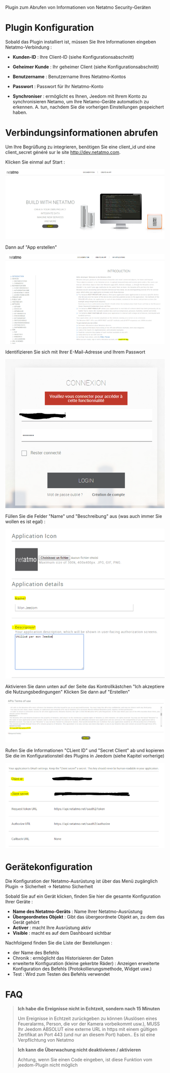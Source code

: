 Plugin zum Abrufen von Informationen von Netatmo Security-Geräten

# Plugin Konfiguration

Sobald das Plugin installiert ist, müssen Sie Ihre Informationen eingeben
Netatmo-Verbindung :

-   **Kunden-ID** : Ihre Client-ID (siehe Konfigurationsabschnitt)

-   **Geheimer Kunde** : Ihr geheimer Client (siehe Konfigurationsabschnitt)

-   **Benutzername** : Benutzername Ihres Netatmo-Kontos

-   **Passwort** : Passwort für Ihr Netatmo-Konto

-   **Synchroniser** : ermöglicht es Ihnen, Jeedom mit Ihrem Konto zu synchronisieren
    Netamo, um Ihre Netamo-Geräte automatisch zu erkennen. A.
    tun, nachdem Sie die vorherigen Einstellungen gespeichert haben.

# Verbindungsinformationen abrufen

Um Ihre Begrüßung zu integrieren, benötigen Sie eine client\_id und eine
client\_secret généré sur le site <http://dev.netatmo.com>.

Klicken Sie einmal auf Start :

![netatmoWelcome10](../images/netatmoWelcome10.png)

Dann auf "App erstellen"

![netatmoWelcome11](../images/netatmoWelcome11.png)

Identifizieren Sie sich mit Ihrer E-Mail-Adresse und Ihrem Passwort

![netatmoWelcome12](../images/netatmoWelcome12.png)

Füllen Sie die Felder "Name" und "Beschreibung" aus (was auch immer Sie wollen
es ist egal) :

![netatmoWelcome13](../images/netatmoWelcome13.png)

Aktivieren Sie dann unten auf der Seite das Kontrollkästchen "Ich akzeptiere die Nutzungsbedingungen"
Klicken Sie dann auf "Erstellen"

![netatmoWelcome14](../images/netatmoWelcome14.png)

Rufen Sie die Informationen "CLient ID" und "Secret Client" ab und kopieren Sie die
im Konfigurationsteil des Plugins in Jeedom (siehe Kapitel
vorherige)

![netatmoWelcome15](../images/netatmoWelcome15.png)

# Gerätekonfiguration

Die Konfiguration der Netatmo-Ausrüstung ist über das Menü zugänglich
Plugin -> Sicherheit -> Netatmo Sicherheit

Sobald Sie auf ein Gerät klicken, finden Sie hier die gesamte Konfiguration Ihrer Geräte :

-   **Name des Netatmo-Geräts** : Name Ihrer Netatmo-Ausrüstung
-   **Übergeordnetes Objekt** : Gibt das übergeordnete Objekt an, zu dem das Gerät gehört
-   **Activer** : macht Ihre Ausrüstung aktiv
-   **Visible** : macht es auf dem Dashboard sichtbar

Nachfolgend finden Sie die Liste der Bestellungen :

-   der Name des Befehls
-   Chronik : ermöglicht das Historisieren der Daten
-   erweiterte Konfiguration (kleine gekerbte Räder) : Anzeigen
    erweiterte Konfiguration des Befehls (Protokollierungsmethode, Widget usw.)
-   Test : Wird zum Testen des Befehls verwendet

# FAQ

>**Ich habe die Ereignisse nicht in Echtzeit, sondern nach 15 Minuten**
>
>Um Ereignisse in Echtzeit zurückgeben zu können (Auslösen eines Feueralarms, Person, die vor der Kamera vorbeikommt usw.), MUSS Ihr Jeedom ABSOLUT eine externe URL in https mit einem gültigen Zertifikat an Port 443 (und nur an diesem Port) haben.. Es ist eine Verpflichtung von Netatmo

>**Ich kann die Überwachung nicht deaktivieren / aktivieren**
>
>Achtung, wenn Sie einen Code eingeben, ist diese Funktion vom jeedom-Plugin nicht möglich
